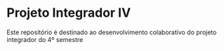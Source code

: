 # Projeto Integrador IV
Este repositório é destinado ao desenvolvimento colaborativo do projeto integrador do 4º semestre
